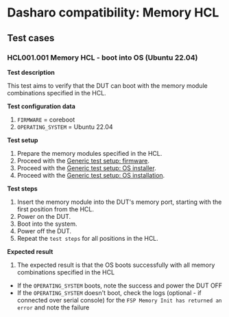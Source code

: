 # Dasharo compatibility: Memory HCL

## Test cases

### HCL001.001 Memory HCL - boot into OS (Ubuntu 22.04)

**Test description**

This test aims to verify that the DUT can boot with the memory
module combinations specified in the HCL.

**Test configuration data**

1. `FIRMWARE` = coreboot
1. `OPERATING_SYSTEM` = Ubuntu 22.04

**Test setup**

1. Prepare the memory modules specified in the HCL.
1. Proceed with the
    [Generic test setup: firmware](../../generic-test-setup/#firmware).
1. Proceed with the
    [Generic test setup: OS installer](../../generic-test-setup/#os-installer).
1. Proceed with the
    [Generic test setup: OS installation](../../generic-test-setup/#os-installation).

**Test steps**

1. Insert the memory module into the DUT's memory port, starting with the first
    position from the HCL.
1. Power on the DUT.
1. Boot into the system.
1. Power off the DUT.
1. Repeat the `test steps` for all positions in the HCL.

**Expected result**

1. The expected result is that the OS boots successfully with all memory
   combinations specified in the HCL
* If the `OPERATING_SYSTEM` boots, note the success and power the DUT OFF
* If the `OPERATING_SYSTEM` doesn't boot, check the logs (optional - if
    connected over serial console) for the
    `FSP Memory Init has returned an error` and note the failure
